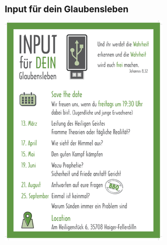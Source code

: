 # Input für dein Glaubensleben

![alt text](Plakat-input-fuer-dein-glaubensleben-01-2020-1.png "poster")
